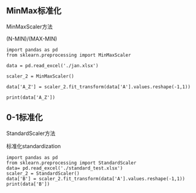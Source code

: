 ## MinMax标准化

MinMaxScaler方法

(N-MIN)/(MAX-MIN)

    import pandas as pd
    from sklearn.preprocessing import MinMaxScaler

    data = pd.read_excel('./jan.xlsx')

    scaler_2 = MinMaxScaler()

    data['A_Z'] = scaler_2.fit_transform(data['A'].values.reshape(-1,1))

    print(data['A_Z'])

## 0-1标准化

StandardScaler方法

标准化standardization

    import pandas as pd
    from sklearn.preprocessing import StandardScaler
    data= pd.read_excel('./standard_test.xlsx')
    scaler_2 = StandardScaler()
    data['B'] = scaler_2.fit_transform(data['A'].values.reshape(-1,1))
    print(data['B'])

